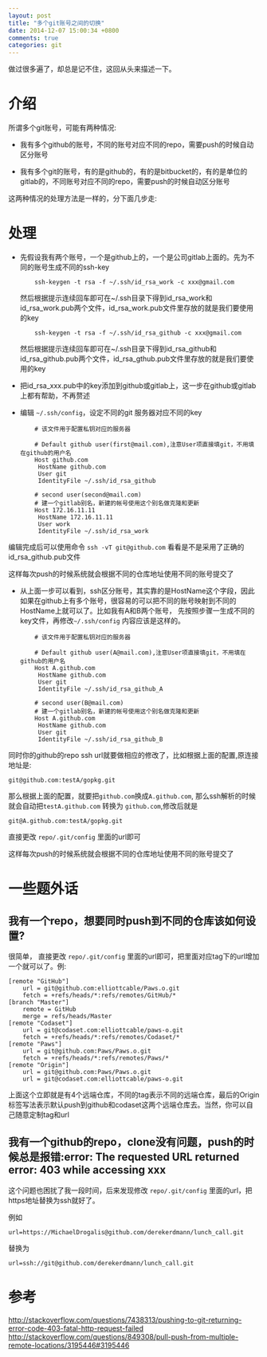 ```yaml
---
layout: post
title: "多个git账号之间的切换"
date: 2014-12-07 15:00:34 +0800
comments: true
categories: git
---
```


做过很多遍了，却总是记不住，这回从头来描述一下。

介绍
===============================

所谓多个git账号，可能有两种情况:

* 我有多个github的账号，不同的账号对应不同的repo，需要push的时候自动区分账号

* 我有多个git的账号，有的是github的，有的是bitbucket的，有的是单位的gitlab的，不同账号对应不同的repo，需要push的时候自动区分账号

这两种情况的处理方法是一样的，分下面几步走:

处理
===============================

* 先假设我有两个账号，一个是github上的，一个是公司gitlab上面的。先为不同的账号生成不同的ssh-key

    ```
        ssh-keygen -t rsa -f ~/.ssh/id_rsa_work -c xxx@gmail.com
    ```
    然后根据提示连续回车即可在~/.ssh目录下得到id_rsa_work和id_rsa_work.pub两个文件，id_rsa_work.pub文件里存放的就是我们要使用的key

    ```
        ssh-keygen -t rsa -f ~/.ssh/id_rsa_github -c xxx@gmail.com
    ```
    然后根据提示连续回车即可在~/.ssh目录下得到id_rsa_github和id_rsa_github.pub两个文件，id_rsa_gthub.pub文件里存放的就是我们要使用的key

* 把id_rsa_xxx.pub中的key添加到github或gitlab上，这一步在github或gitlab上都有帮助，不再赘述

* 编辑 `~/.ssh/config`，设定不同的git 服务器对应不同的key

    ```
        # 该文件用于配置私钥对应的服务器

        # Default github user(first@mail.com),注意User项直接填git，不用填在github的用户名
        Host github.com
         HostName github.com
         User git
         IdentityFile ~/.ssh/id_rsa_github

        # second user(second@mail.com)
        # 建一个gitlab别名，新建的帐号使用这个别名做克隆和更新
        Host 172.16.11.11
         HostName 172.16.11.11
         User work
         IdentityFile ~/.ssh/id_rsa_work
    ```

编辑完成后可以使用命令 `ssh -vT git@github.com` 看看是不是采用了正确的id_rsa_github.pub文件

这样每次push的时候系统就会根据不同的仓库地址使用不同的账号提交了

* 从上面一步可以看到，ssh区分账号，其实靠的是HostName这个字段，因此如果在github上有多个账号，很容易的可以把不同的账号映射到不同的HostName上就可以了。比如我有A和B两个账号， 先按照步骤一生成不同的key文件，再修改`~/.ssh/config` 内容应该是这样的。

    ```
        # 该文件用于配置私钥对应的服务器

        # Default github user(A@mail.com),注意User项直接填git，不用填在github的用户名
        Host A.github.com
         HostName github.com
         User git
         IdentityFile ~/.ssh/id_rsa_github_A

        # second user(B@mail.com)
        # 建一个gitlab别名，新建的帐号使用这个别名做克隆和更新
        Host A.github.com
         HostName github.com
         User git
         IdentityFile ~/.ssh/id_rsa_github_B
    ```

同时你的github的repo ssh url就要做相应的修改了，比如根据上面的配置,原连接地址是:

    git@github.com:testA/gopkg.git

那么根据上面的配置，就要把`github.com`换成`A.github.com`, 那么ssh解析的时候就会自动把`testA.github.com` 转换为 `github.com`,修改后就是

    git@A.github.com:testA/gopkg.git

直接更改 `repo/.git/config` 里面的url即可

这样每次push的时候系统就会根据不同的仓库地址使用不同的账号提交了


一些题外话
===============================

我有一个repo，想要同时push到不同的仓库该如何设置?
--------------------------------------------------

很简单， 直接更改 `repo/.git/config` 里面的url即可，把里面对应tag下的url增加一个就可以了。例:

```
[remote "GitHub"]
    url = git@github.com:elliottcable/Paws.o.git
    fetch = +refs/heads/*:refs/remotes/GitHub/*
[branch "Master"]
    remote = GitHub
    merge = refs/heads/Master
[remote "Codaset"]
    url = git@codaset.com:elliottcable/paws-o.git
    fetch = +refs/heads/*:refs/remotes/Codaset/*
[remote "Paws"]
    url = git@github.com:Paws/Paws.o.git
    fetch = +refs/heads/*:refs/remotes/Paws/*
[remote "Origin"]
    url = git@github.com:Paws/Paws.o.git
    url = git@codaset.com:elliottcable/paws-o.git
```

上面这个立即就是有4个远端仓库，不同的tag表示不同的远端仓库，最后的Origin标签写法表示默认push到github和codaset这两个远端仓库去。当然，你可以自己随意定制tag和url

我有一个github的repo，clone没有问题，push的时候总是报错:error: The requested URL returned error: 403 while accessing xxx
--------------------------------------------------

这个问题也困扰了我一段时间，后来发现修改 `repo/.git/config` 里面的url，把https地址替换为ssh就好了。

例如

    url=https://MichaelDrogalis@github.com/derekerdmann/lunch_call.git

替换为

    url=ssh://git@github.com/derekerdmann/lunch_call.git

参考
===============================

http://stackoverflow.com/questions/7438313/pushing-to-git-returning-error-code-403-fatal-http-request-failed
http://stackoverflow.com/questions/849308/pull-push-from-multiple-remote-locations/3195446#3195446
